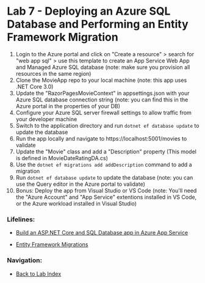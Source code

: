 # Lab 7 - Deploying an Azure SQL Database and Performing an Entity Framework Migration

1. Login to the Azure portal and click on "Create a resource" > search for "web app sql" > use this template to create an App Service Web App and Managed Azure SQL database (note: make sure you provision all resources in the same region)
2. Clone the MovieApp repo to your local machine (note: this app uses .NET Core 3.0)
3. Update the "RazorPagesMovieContext" in appsettings.json with your Azure SQL database connection string (note: you can find this in the Azure portal in the properties of your DB)
4. Configure your Azure SQL server firewall settings to allow traffic from your developer machine
5. Switch to the application directory and run `dotnet ef database update` to update the database
6. Run the app locally and navigate to https://localhost:5001/movies to validate
7. Update the "Movie" class and add a "Description" property (This model is defined in MovieDateRatingDA.cs)
8. Use the `dotnet ef migrations add addDescription` command to add a migration
9. Run `dotnet ef database update` to update the database (note: you can use the Query editor in the Azure portal to validate)
10. Bonus: Deploy the app from Visual Studio or VS Code (note: You'll need the "Azure Account" and "App Service" extentions installed in VS Code, or the Azure workload installed in Visual Studio)

### Lifelines:

* [Build an ASP.NET Core and SQL Database app in Azure App Service](https://docs.microsoft.com/en-us/azure/app-service/app-service-web-tutorial-dotnetcore-sqldb)

* [Entity Framework Migrations](https://docs.microsoft.com/en-us/ef/core/managing-schemas/migrations/)


### Navigation:

* [Back to Lab Index](https://github.com/mikepfeiffer/az-dev-workshop)